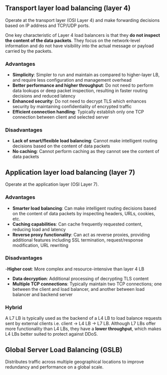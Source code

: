 ## Transport layer load balancing (layer 4)

Operate at the transport layer (OSI Layer 4) and make forwarding decisions based on IP address and TCP/UDP ports.

One key characteristic of Layer 4 load balancers is that they **do not inspect the content of the data packets**. They focus on the network-level information and do not have visibility into the actual message or payload carried by the packets.

### Advantages

- **Simplicity**: Simpler to run and maintain as compared to higher-layer LB, and require less configuration and management overhead
- **Better performance and higher throughput**: Do not need to perform data lookups or deep packet inspection, resulting in faster routing decisions and reduced latency
- **Enhanced security**: Do not need to decrypt TLS which enhances security by maintaining confidentiality of encrypted traffic
- **Efficient connection handling**: Typically establish only one TCP connection between client and selected server

### Disadvantages

- **Lack of smart/flexible load balancing**: Cannot make intelligent routing decisions based on the content of data packets
- **No caching**: Cannot perform caching as they cannot see the content of data packets

## Application layer load balancing (layer 7)

Operate at the application layer (OSI Layer 7).

### Advantages

- **Smarter load balancing**: Can make intelligent routing decisions based on the content of data packets by inspecting headers, URLs, cookies, etc.
- **Caching capabilities**: Can cache frequently requested content, reducing load and latency
- **Reverse proxy functionality**: Can act as reverse proxies, providing additional features including SSL termination, request/response modification, URL rewriting

### Disadvantages

-**Higher cost**: More complex and resource-intensive than layer 4 LB

- **Data decryption**: Additional processing of decrypting TLS content
- **Multiple TCP connections**: Typically maintain two TCP connections; one between the client and load balancer, and another between load balancer and backend server

### Hybrid

A L7 LB is typically used as the backend of a L4 LB to load balance requests sent by external clients i.e. client -> L4 LB -> L7 LB. Although L7 LBs offer more functionality than L4 LBs, they have a **lower throughput**, which makes L4 LBs better suited to protect against DDoS.

## Global Server Load Balancing (GSLB)

Distributes traffic across multiple geographical locations to improve redundancy and performance on a global scale.

